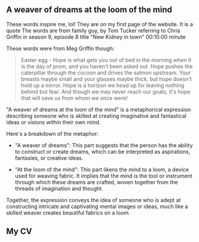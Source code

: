 ## A weaver of dreams at the loom of the mind

These words inspire me, lol! They are on my first page of the website. It is a quote The words are from family guy, by Tom Tucker referring to Chris Griffin in season 9, episode 8 title "New Kidney in town" 00:10:00 minute

These words were from Meg Griffin though:

>Easter egg - Hope is what gets you out of bed in the morning when it is the day of prom, and you haven't been asked out. Hope pushes the caterpillar through the cocoon and drives the salmon upstream. Your breasts maybe small and your glasses maybe thick, but hope doesn't hold up a mirror. Hope is a horizon we head up for leaving nothing behind but fear. And though we may never reach our goals, it's hope that will save us from whom we once were!

"A weaver of dreams at the loom of the mind" is a metaphorical expression describing someone who is skilled at creating imaginative and fantastical ideas or visions within their own mind.

Here's a breakdown of the metaphor:

- "A weaver of dreams": This part suggests that the person has the ability to construct or create dreams, which can be interpreted as aspirations, fantasies, or creative ideas.

- "At the loom of the mind": This part likens the mind to a loom, a device used for weaving fabric. It implies that the mind is the tool or instrument through which these dreams are crafted, woven together from the threads of imagination and thought.

Together, the expression conveys the idea of someone who is adept at constructing intricate and captivating mental images or ideas, much like a skilled weaver creates beautiful fabrics on a loom.

## My CV